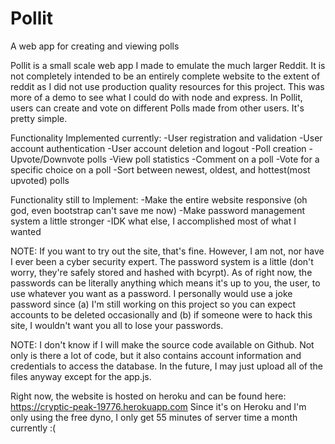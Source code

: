 # Pollit
A web app for creating and viewing polls

Pollit is a small scale web app I made to emulate the much larger Reddit. It is not completely intended to be an entirely complete website to the extent of reddit as I did not use production quality resources for this project. This was more of a demo to see what I could do with node and express. In Pollit, users can create and vote on different Polls made from other users. It's pretty simple.

Functionality Implemented currently: 
 -User registration and validation
 -User account authentication
 -User account deletion and logout
 -Poll creation
 -Upvote/Downvote polls
 -View poll statistics
 -Comment on a poll
 -Vote for a specific choice on a poll
 -Sort between newest, oldest, and hottest(most upvoted) polls

Functionality still to Implement:
 -Make the entire website responsive (oh god, even bootstrap can't save me now)
 -Make password management system a little stronger
 -IDK what else, I accomplished most of what I wanted
 
 
NOTE: If you want to try out the site, that's fine. However, I am not, nor have I ever been a cyber security expert. The password system is a little (don't worry, they're safely stored and hashed with bcyrpt). As of right now, the passwords can be literally anything which means it's up to you, the user, to use whatever you want as a password. I personally would use a joke password since (a) I'm still working on this project so you can expect accounts to be deleted occasionally and (b) if someone were to hack this site, I wouldn't want you all to lose your passwords.

NOTE: I don't know if I will make the source code available on Github. Not only is there a lot of code, but it also contains account information and credentials to access the database. In the future, I may just upload all of the files anyway except for the app.js. 
 

Right now, the website is hosted on heroku and can be found here: https://cryptic-peak-19776.herokuapp.com
Since it's on Heroku and I'm only using the free dyno, I only get 55 minutes of server time a month currently :( 
